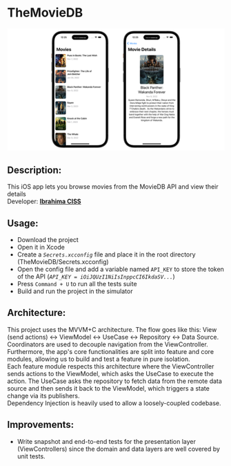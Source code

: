 # TheMovieDB

![App Screenshot](images/screenshot.png "App Screenshot")

## Description:
This iOS app lets you browse movies from the MovieDB API and view their details<br>
Developer: **[Ibrahima CISS](https://github.com/Bionik6)**

## Usage:
* Download the project
* Open it in Xcode
* Create a *`Secrets.xcconfig`* file and place it in the root directory (TheMovieDB/Secrets.xcconfig)
* Open the config file and add a variable named `API_KEY` to store the token of the API (*`API_KEY = iOiJQUzI1NiIsInppcCI6IkdaSV...`*)
* Press `Command + U` to run all the tests suite
* Build and run the project in the simulator


## Architecture:
This project uses the MVVM+C architecture. The flow goes like this:
View (send actions) <-> ViewModel <-> UseCase <-> Repository <-> Data Source.
Coordinators are used to decouple navigation from the ViewController.
Furthermore, the app's core functionalities are split into feature and core modules, allowing us to build and test a feature in pure isolation. <br>
Each feature module respects this architecture where the ViewController sends actions to the ViewModel, which asks the UseCase to execute the action. The UseCase asks the repository to fetch data from the remote data source and then sends it back to the ViewModel, which triggers a state change via its publishers. <br>
Dependency Injection is heavily used to allow a loosely-coupled codebase. <br>

## Improvements:
* Write snapshot and end-to-end tests for the presentation layer (ViewControllers) since the domain and data layers are well covered by unit tests.
